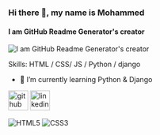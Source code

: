 ### Hi there 👋, my name is Mohammed
#### I am GitHub Readme Generator's creator
![I am GitHub Readme Generator's creator](https://arturssmirnovs.github.io/github-profile-readme-generator/images/banner.png)


Skills:  HTML / CSS/ JS / Python / django

- 🌱 I’m currently learning Python & Django 


[<img src='https://cdn.jsdelivr.net/npm/simple-icons@3.0.1/icons/github.svg' alt='github' height='40'>](https://github.com/mhmdbaashn)  [<img src='https://cdn.jsdelivr.net/npm/simple-icons@3.0.1/icons/linkedin.svg' alt='linkedin' height='40'>](https://www.linkedin.com/in/linkedin.com/in/mohammed-baashn-5bb758330/)  



![HTML5](https://img.shields.io/badge/html5-%23E34F26.svg?style=for-the-badge&logo=html5&logoColor=white) ![CSS3](https://img.shields.io/badge/css3-%231572B6.svg?style=for-the-badge&logo=css3&logoColor=white)
